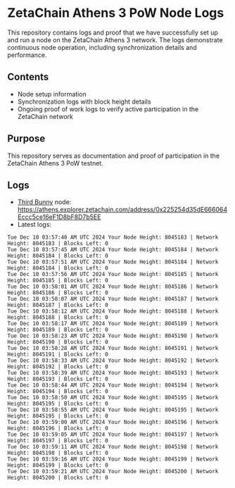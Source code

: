 # ZetaChain Athens 3 PoW Node Logs
This repository contains logs and proof that we have successfully set up and run a node on the ZetaChain Athens 3 network. The logs demonstrate continuous node operation, including synchronization details and performance.

## Contents
- Node setup information
- Synchronization logs with block height details
- Ongoing proof of work logs to verify active participation in the ZetaChain network

## Purpose
This repository serves as documentation and proof of participation in the ZetaChain Athens 3 PoW testnet.

## Logs

- [Third Bunny](https://thirdbunny.xyz/) node: https://athens.explorer.zetachain.com/address/0x225254d35dE666064Eccc5ce16eF1D8bF8D7b5EE
- Latest logs:
```
Tue Dec 10 03:57:40 AM UTC 2024 Your Node Height: 8045183 | Network Height: 8045183 | Blocks Left: 0
Tue Dec 10 03:57:45 AM UTC 2024 Your Node Height: 8045184 | Network Height: 8045184 | Blocks Left: 0
Tue Dec 10 03:57:51 AM UTC 2024 Your Node Height: 8045184 | Network Height: 8045184 | Blocks Left: 0
Tue Dec 10 03:57:56 AM UTC 2024 Your Node Height: 8045185 | Network Height: 8045185 | Blocks Left: 0
Tue Dec 10 03:58:01 AM UTC 2024 Your Node Height: 8045186 | Network Height: 8045186 | Blocks Left: 0
Tue Dec 10 03:58:07 AM UTC 2024 Your Node Height: 8045187 | Network Height: 8045187 | Blocks Left: 0
Tue Dec 10 03:58:12 AM UTC 2024 Your Node Height: 8045188 | Network Height: 8045188 | Blocks Left: 0
Tue Dec 10 03:58:17 AM UTC 2024 Your Node Height: 8045189 | Network Height: 8045189 | Blocks Left: 0
Tue Dec 10 03:58:23 AM UTC 2024 Your Node Height: 8045190 | Network Height: 8045190 | Blocks Left: 0
Tue Dec 10 03:58:28 AM UTC 2024 Your Node Height: 8045191 | Network Height: 8045191 | Blocks Left: 0
Tue Dec 10 03:58:33 AM UTC 2024 Your Node Height: 8045192 | Network Height: 8045192 | Blocks Left: 0
Tue Dec 10 03:58:39 AM UTC 2024 Your Node Height: 8045193 | Network Height: 8045193 | Blocks Left: 0
Tue Dec 10 03:58:44 AM UTC 2024 Your Node Height: 8045194 | Network Height: 8045194 | Blocks Left: 0
Tue Dec 10 03:58:50 AM UTC 2024 Your Node Height: 8045195 | Network Height: 8045195 | Blocks Left: 0
Tue Dec 10 03:58:55 AM UTC 2024 Your Node Height: 8045195 | Network Height: 8045195 | Blocks Left: 0
Tue Dec 10 03:59:00 AM UTC 2024 Your Node Height: 8045196 | Network Height: 8045196 | Blocks Left: 0
Tue Dec 10 03:59:05 AM UTC 2024 Your Node Height: 8045197 | Network Height: 8045197 | Blocks Left: 0
Tue Dec 10 03:59:11 AM UTC 2024 Your Node Height: 8045198 | Network Height: 8045198 | Blocks Left: 0
Tue Dec 10 03:59:16 AM UTC 2024 Your Node Height: 8045199 | Network Height: 8045199 | Blocks Left: 0
Tue Dec 10 03:59:21 AM UTC 2024 Your Node Height: 8045200 | Network Height: 8045200 | Blocks Left: 0
```

